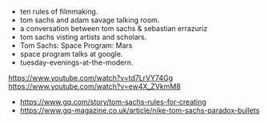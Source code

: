 * ten rules of filmmaking.
* tom sachs and adam savage talking room.
* a conversation between tom sachs & sebastian errazuriz
* tom sachs visting artists and scholars.
* Tom Sachs: Space Program: Mars
* space program talks at google.
* tuesday-evenings-at-the-modern.

https://www.youtube.com/watch?v=td7LrVY74Gg
https://www.youtube.com/watch?v=ew4X_ZVkmM8

- https://www.gq.com/story/tom-sachs-rules-for-creating
- https://www.gq-magazine.co.uk/article/nike-tom-sachs-paradox-bullets
